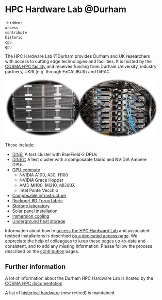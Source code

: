 # HPC Hardware Lab @Durham


```{toctree}
:hidden:
access
contribute
historic
cpu
gpu
```

The HPC Hardware Lab @Durham provides Durham and UK researchers with access to cutting edge technologies and facilities.
It is hosted by the [COSMA HPC facility](https://cosma.readthedocs.io) and receives funding from Durham University, industry partners, UKRI (e.g. through ExCALIBUR) and DiRAC. 

![DINE](../images/dine.webp)

These include:

- [DINE:](https://cosma.readthedocs.io/en/latest/dine.html) A test cluster with BlueField-2 DPUs
- [DINE2:](https://cosma.readthedocs.io/en/latest/dine.html#dine2) A test cluster with a composable fabric and NVIDIA Ampere GPUs
- [GPU compute](https://cosma.readthedocs.io/en/latest/hardwarelab.html#gpu-compute)
  - NVIDIA A100, A30, H100
  - NVIDIA Grace Hopper
  - AMD MI100, MI210, MI300X
  - Intel Ponte Vecchio
- [Composable infrastructure](https://cosma.readthedocs.io/en/latest/composable.html)
- [Rockport 6D Torus fabric](https://cosma.readthedocs.io/en/latest/rockportlab.html)
- [Storage laboratory](https://cosma.readthedocs.io/en/latest/storagelab.html)
- [Solar panel installation](https://cosma.readthedocs.io/en/latest/environmental.html#solar-panels)
- [Immersion cooling](https://cosma.readthedocs.io/en/latest/immersion.html)
- [Underground heat storage](https://durham.readthedocs.io/en/latest/ichs/index.html)


Information about how to [access the HPC Hardward Lab](access.md) and associated testbed installations is described [on a dedicated access page](access.md). We appreciate the help of colleagues to keep these pages up-to-date and consistent, and to add any missing information. Please follow the process described on the [contribution](contribute.md) pages.

## Further information

A lot of information about the Durham HPC Hardware Lab is hosted by the [COSMA HPC documentation](https://cosma.readthedocs.io/en/latest/hardwarelab.html).


A list of [historical hardware](historic.md) (now retired) is maintained.
